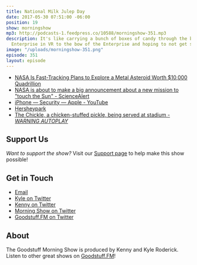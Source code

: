 ```yaml
---
title: National Milk Julep Day
date: 2017-05-30 07:51:00 -06:00
position: 19
show: morningshow
mp3: http://podcasts-1.feedpress.co/10588/morningshow-351.mp3
description: It's like carrying a bunch of boxes of candy through the bridge of the
  Enterprise in VR to the bow of the Enterprise and hoping to not get sea sick.
image: "/uploads/morningshow-351.png"
episode: 351
layout: episode
---
```


* [NASA Is Fast-Tracking Plans to Explore a Metal Asteroid Worth $10,000 Quadrillion](https://futurism.com/nasa-fast-tracking-plans-explore-metal-asteroid-worth-10000-quadrillion/)
* [NASA is about to make a big announcement about a new mission to "touch the Sun" - ScienceAlert](https://www.sciencealert.com/nasa-set-to-launch-a-mission-to-get-closer-to-the-sun-than-ever-before)
* [iPhone — Security — Apple - YouTube](https://www.youtube.com/watch?v=AszkLviSLlg&feature=youtu.be)
* [Hersheypark](http://www.hersheypark.com/things-to-do/new-for-2017.php)
* [The Chickle, a chicken-stuffed pickle, being served at stadium - *WARNING AUTOPLAY*](http://www.today.com/food/chickle-chicken-stuffed-pickle-being-served-stadium-t111717)

## Support Us
*Want to support the show?* Visit our [Support page](https://goodstuff.fm/support) to help make this show possible!

## Get in Touch
* [Email](mailto:kyle@goodstuff.fm)
* [Kyle on Twitter](http://twitter.com/dogburps)
* [Kenny on Twitter](http://twitter.com/pizzarobotics)
* [Morning Show on Twitter](http://twitter.com/morningshowam)
* [Goodstuff.FM on Twitter](http://twitter.com/goodstufffm)

## About
The Goodstuff Morning Show is produced by Kenny and Kyle Roderick. Listen to other great shows on [Goodstuff.FM](http://goodstuff.fm/shows)!